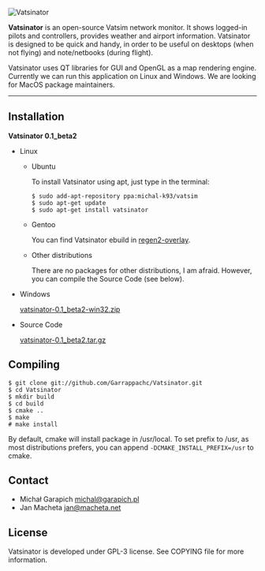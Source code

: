 ![Vatsinator](https://github.com/Garrappachc/Vatsinator/blob/static/images/header.jpg?raw=true)

**Vatsinator** is an open-source Vatsim network monitor. It shows logged-in pilots and controllers, provides weather and airport information. Vatsinator is designed to be quick and handy, in order to be useful on desktops (when not flying) and note/netbooks (during flight).

Vatsinator uses QT libraries for GUI and OpenGL as a map rendering engine. Currently we can run this application on Linux and Windows. We are looking for MacOS package maintainers.

---

## Installation

**Vatsinator 0.1_beta2**

- Linux
	- Ubuntu
		
		To install Vatsinator using apt, just type in the terminal:
		
		```
		$ sudo add-apt-repository ppa:michal-k93/vatsim
		$ sudo apt-get update
		$ sudo apt-get install vatsinator
		```
		
	- Gentoo
		
		You can find Vatsinator ebuild in [regen2-overlay](https://github.com/regen2/regen2-overlay/tree/master/net-misc/vatsinator).
	
	- Other distributions
		
		There are no packages for other distributions, I am afraid. However, you can compile the Source Code (see below).

- Windows

	[vatsinator-0.1_beta2-win32.zip](https://github.com/downloads/Garrappachc/Vatsinator/vatsinator-0.1_beta2-win32.zip)

- Source Code

	[vatsinator-0.1_beta2.tar.gz](https://github.com/downloads/Garrappachc/Vatsinator/vatsinator-0.1_beta2.tar.gz)


## Compiling

```
$ git clone git://github.com/Garrappachc/Vatsinator.git
$ cd Vatsinator
$ mkdir build
$ cd build
$ cmake ..
$ make
# make install
```

By default, cmake will install package in /usr/local. To set prefix to /usr, as most distributions prefers, you can append `-DCMAKE_INSTALL_PREFIX=/usr` to cmake.

## Contact
- Michał Garapich michal@garapich.pl
- Jan Macheta jan@macheta.net

## License
Vatsinator is developed under GPL-3 license. See COPYING file for more information.

